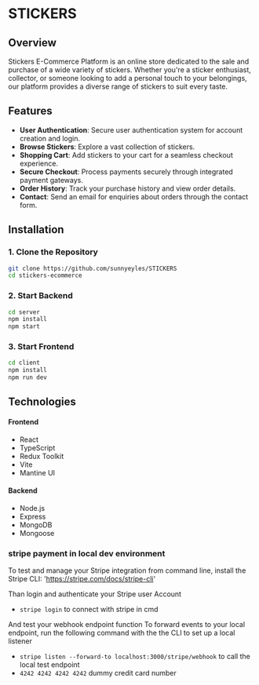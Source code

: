# STICKERS

## Overview

Stickers E-Commerce Platform is an online store dedicated to the sale and purchase of a wide variety of stickers. Whether you're a sticker enthusiast, collector, or someone looking to add a personal touch to your belongings, our platform provides a diverse range of stickers to suit every taste.

## Features

- **User Authentication**: Secure user authentication system for account creation and login.
- **Browse Stickers**: Explore a vast collection of stickers.
- **Shopping Cart**: Add stickers to your cart for a seamless checkout experience.
- **Secure Checkout**: Process payments securely through integrated payment gateways.
- **Order History**: Track your purchase history and view order details.
- **Contact**: Send an email for enquiries about orders through the contact form.

## Installation

### 1. Clone the Repository

```bash
git clone https://github.com/sunnyeyles/STICKERS
cd stickers-ecommerce
```

### 2. Start Backend

```bash
cd server
npm install
npm start
```

### 3. Start Frontend

```bash
cd client
npm install
npm run dev
```

## Technologies

#### Frontend

- React
- TypeScript
- Redux Toolkit
- Vite
- Mantine UI

#### Backend

- Node.js
- Express
- MongoDB
- Mongoose

### stripe payment in local dev environment

To test and manage your Stripe integration from command line, install the Stripe CLI: 'https://stripe.com/docs/stripe-cli'

Than login and authenticate your Stripe user Account

- `stripe login` to connect with stripe in cmd

And test your webhook endpoint function
To forward events to your local endpoint, run the following command with the the CLI to set up a local listener

- `stripe listen --forward-to localhost:3000/stripe/webhook` to call the local test endpoint
- `4242 4242 4242 4242` dummy credit card number
